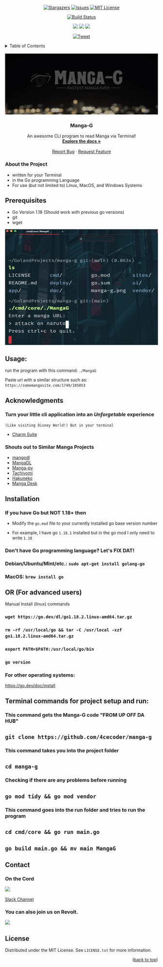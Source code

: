 <div id="top"></div>
<div align="center">
  
 
  
[![Stargazers][stars-shield]][stars-url]
[![Issues][issues-shield]][issues-url]
[![MIT License][license-shield]][license-url]
  
  <a href="https://github.com/wasmerio/wasmer-go/actions?query=workflow%3A%22Build+and+Test%22"><img src="https://github.com/wasmerio/wasmer-go/workflows/Build%20and%20Test/badge.svg" alt="Build Status"></a> 

<img src="https://img.shields.io/badge/os-linux-brightgreen"> <img src="https://img.shields.io/badge/os-mac-brightgreen"> <img src="https://img.shields.io/badge/os-windows-brightgreen">

[![Tweet](https://img.shields.io/twitter/url/http/shields.io.svg?style=social)](https://twitter.com/intent/tweet?text=In%20terminal%20read%20Manga%20fast%20with%20our%20cli&url=https://www.github.com/4cecoder/manga-g&via=github&hashtags=cli,fast,golang,manga,downloader)
</div>
<!-- TABLE OF CONTENTS -->
<details>
  <summary>Table of Contents</summary>
  <ol>
    <li>
      <a href="#about-the-project">About The Project</a>
      <ul>
      </ul>
    </li>
    <li>
      <a href="#getting-started">Getting Started</a>
      <ul>
        <li><a href="#prerequisites">Prerequisites</a></li>
      </ul>
    </li>
     <li><a href="#usage">Usage</a></li>
     <li><a href="#acknowledgments">Acknowledgments</a></li>
     <li><a href="#installation">Installation</a></li>
     <li><a href="#contributing">Contributing</a></li>
     <li><a href="#contact">Contact</a></li>
     <li><a href="#license">License</a></li>
  </ol>

</details>


<!-- PROJECT LOGO -->
<br />
<div align="center">
  <a href="https://github.com/4cecoder/manga-g">
    <img src="doc/manga-g.png" alt="Logo" width="700" height="200">
  </a>

  <h3 align="center">Manga-G</h3>

  <p align="center">
    An awesome CLI program to read Manga via Terminal!
    <br />
    <a href="https://github.com/4cecoder/manga-g/tree/main/doc"><strong>Explore the docs »</strong></a>
    <br />
    <br />
    <a href="https://github.com/4cecoder/manga-g/issues">Report Bug</a>
    ·
    <a href="https://github.com/4cecoder/manga-g/issues/new/choose">Request Feature</a>
  </p>
</div>


 ### About the Project
 - written for your Terminal
 - in the Go programming Language
 - For use (but not limited to) Linux, MacOS, and Windows Systems


## Prerequisites
 - Go Version 1.18 (Should work with previous go versions)
 - git
 - wget 

<img src="doc/screenshot.png" alt="Screenshot" width="850" height="380">

## Usage:

run the program with this command: `./MangaG`

Paste url with a similar structure such as: `https://somemangasite.com/1749/185053`

## Acknowledgments

### Turn your little cli application into an *Unforgetable* experience
 ```(Like visiting Disney World!) But in your terminal```
- [Charm Suite](https://github.com/charmbracelet)


### Shouts out to Similar Manga Projects
<Your manga project github repo LINK here UPON pull request>


  
- [mangodl](https://github.com/Gyro7/mangodl)
- [MangaDL](https://github.com/MangDL/MangDL)
- [Manga-py](https://github.com/manga-py/manga-py)
- [Tachiyomi](https://github.com/tachiyomiorg/tachiyomi)
- [Hakuneko](https://github.com/manga-download/hakuneko)
- [Manga Desk](https://github.com/darylhjd/mangadesk)
 
 
 
 
 
 
 ## Installation
 
### If you have Go but NOT 1.18+ then

- Modify the `go.mod` file to your currently installed go base version number

- For example, I have go `1.18.1` installed but in the go mod I only need to write `1.18`

### Don't have Go programming language? Let's FIX DAT!

### Debian/Ubuntu/Mint/etc.: `sudo apt-get install golang-go`
### MacOS: `brew install go`
  
## OR (For advanced users)
Manual Install (linux) commands

### `wget https://go.dev/dl/go1.18.2.linux-amd64.tar.gz`

### `rm -rf /usr/local/go && tar -C /usr/local -xzf go1.18.2.linux-amd64.tar.gz`

### `export PATH=$PATH:/usr/local/go/bin`

### `go version`

### For other operating systems:
https://go.dev/doc/install


## Terminal commands for project setup and run:

### This command gets the Manga-G code "FROM UP OFF DA HUB"

## `git clone https://github.com/4cecoder/manga-g`

### This command takes you into the project folder

## `cd manga-g`

### Checking if there are any problems before running 

## `go mod tidy && go mod vendor`

### This command goes into the run folder and tries to run the program

## `cd cmd/core && go run main.go`

## `go build main.go && mv main MangaG`

## Contact
  
### On the Cord
<a href="https://discord.gg/aqu7GpqVmR"><img src="https://invidget.switchblade.xyz/aqu7GpqVmR"></a>

<a href="https://slack.wasmer.io/">Slack Channel</a>
  
### You can also join us on Revolt.  
  
<a href="https://nightly.revolt.chat/invite/4FKHbs78"><img src="https://developers.revolt.chat/img/logo.png" width="80"></a>

<!-- LICENSE -->
## License

Distributed under the MIT License. See `LICENSE.txt` for more information.

<p align="right">(<a href="#top">back to top</a>)</p>

 <!-- MARKDOWN LINKS & IMAGES -->
<!-- https://www.markdownguide.org/basic-syntax/#reference-style-links -->
[contributors-shield]: https://img.shields.io/github/contributors/github_username/repo_name.svg?style=for-the-badge
[contributors-url]: https://github.com/4cecoder/graphs/contributors
[forks-shield]: https://img.shields.io/github/forks/4cecoder/manga-g.svg?style=for-the-badge
[forks-url]: https://github.com/4cecoder/manga-g/network/members
[stars-shield]: https://img.shields.io/github/stars/4cecoder/manga-g.svg?style=for-the-badge
[stars-url]: https://github.com/4cecoder/manga-g/stargazers
[issues-shield]: https://img.shields.io/github/issues/4cecoder/manga-g.svg?style=for-the-badge
[issues-url]: https://github.com/4cecoder/manga-g/issues
[license-shield]: https://img.shields.io/github/license/4cecoder/manga-g.svg?style=for-the-badge
[license-url]: https://github.com/4cecoder/manga-g/blob/master/LICENSE.txt
[linkedin-shield]: https://img.shields.io/badge/-LinkedIn-black.svg?style=for-the-badge&logo=linkedin&colorB=555
[linkedin-url]: https://linkedin.com/in/linkedin_username
